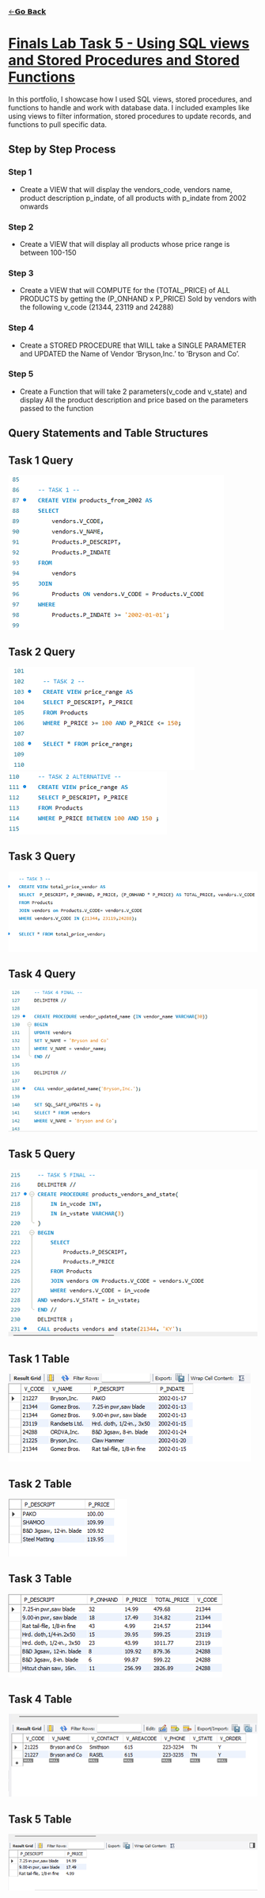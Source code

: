 [←𝗚𝗼 𝗕𝗮𝗰𝗸](https://dtx-byte.github.io/Dxt_EDMPortfolio/)
# [Finals Lab Task 5 - Using SQL views and Stored Procedures and Stored Functions](https://github.com/Dtx-byte/Final-Lab-Task-5/raw/refs/heads/main/Assets/PDLab5.docx)
In this portfolio, I showcase how I used SQL views, stored procedures, and functions to handle and work with database data. I included examples like using views to filter information, stored procedures to update records, and functions to pull specific data.

## Step by Step Process

### Step 1
- Create a VIEW that will display the vendors_code, vendors name, product description p_indate, of all products with p_indate from 2002 onwards

### Step 2
- Create a VIEW that will display all products whose price range is between 100-150

### Step 3
- Create a VIEW that will COMPUTE for the (TOTAL_PRICE) of ALL PRODUCTS by getting the (P_ONHAND x P_PRICE) Sold by vendors with the following v_code (21344, 23119 and 24288)

### Step 4
- Create a STORED PROCEDURE that WILL take a SINGLE PARAMETER and UPDATED the Name of Vendor ‘Bryson,Inc.’ to ‘Bryson and Co’.

### Step 5
- Create a Function that will take 2 parameters(v_code and v_state) and display All the product description and price based on the parameters passed to the function

## Query Statements and Table Structures

## Task 1 Query
![screenshot](Assets/1.png)
## Task 2 Query
![screenshot](Assets/2.png)
![screenshot](Assets/2.1.png)
## Task 3 Query
![screenshot](Assets/3.png)
## Task 4 Query
![screenshot](Assets/4.png)
## Task 5 Query
![screenshot](Assets/5.png)
## Task 1 Table
![screenshot](Assets/1.op.png)
## Task 2 Table
![screenshot](Assets/2.op.png)
## Task 3 Table
![screenshot](Assets/3.op.png)
## Task 4 Table
![screenshot](Assets/4.op.png)
## Task 5 Table
![screenshot](Assets/5.op.png)
